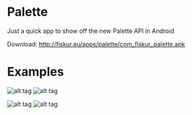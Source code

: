 Palette
=======

Just a quick app to show off the new Palette API in Android

Download: http://fiskur.eu/apps/palette/com_fiskur_palette.apk

Examples
========

![alt tag](http://fiskur.eu/apps/palette/1415116164.png)&nbsp;![alt tag](http://fiskur.eu/apps/palette/1415116105.png)

![alt tag](http://fiskur.eu/apps/palette/1415116083.png)&nbsp;![alt tag](http://fiskur.eu/apps/palette/1415115992.png)
